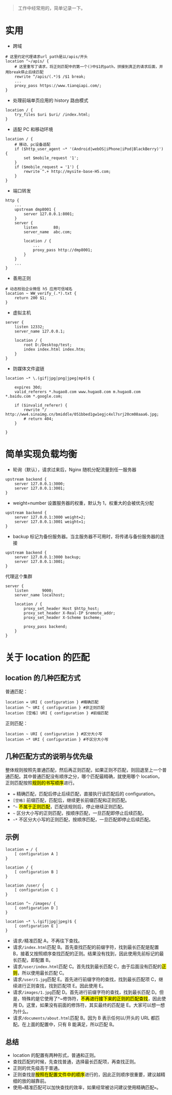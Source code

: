 > 工作中经常用的，简单记录一下。

# 实用

- 跨域

```nginx
# 这里约定代理请求url path是以/apis/开头
location ^~/apis/ {
    # 这里重写了请求，将正则匹配中的第一个()中$1的path，拼接到真正的请求后面，并用break停止后续匹配
    rewrite ^/apis/(.*)$ /$1 break;
    ...
    proxy_pass https://www.tianqiapi.com/;
}
```

- 处理前端单页应用的 history 路由模式

```nginx
location / {
    try_files $uri $uri/ /index.html;
}
```

- 适配 PC 和移动环境

```nginx
location / {
    # 移动、pc设备适配
    if ($http_user_agent ~* '(Android|webOS|iPhone|iPod|BlackBerry)') {
        set $mobile_request '1';
    }
    if ($mobile_request = '1') {
        rewrite ^.+ http://mysite-base-H5.com;
    }
}

```

- 端口转发

```nginx
http {
    ...
    upstream dmp8001 {
        server 127.0.0.1:8001;
    }
    server {
        listen       80;
        server_name  abc.com;

        location / {
            ...
            proxy_pass http://dmp8001;
        }
    }
    ...
}
```

- 善用正则

```nginx
# 动态校验企业微信 h5 应用可信域名
location ~ WW_verify_(.*).txt {
    return 200 $1;
}
```

- 虚拟主机

```nginx
server {
    listen 12332;
    server_name 127.0.0.1;

    location / {
        root D:/Desktop/test;
        index index.html index.htm;
    }
}
```

- 防媒体文件盗链

```nginx
location ~* \.(gif|jpg|png|jpeg|mp4)$ {

    expires 30d;
    valid_referers *.hugao8.com www.hugao8.com m.hugao8.com *.baidu.com *.google.com;

    if ($invalid_referer) {
        rewrite ^/ http://ww4.sinaimg.cn/bmiddle/051bbed1gw1egjc4xl7srj20cm08aaa6.jpg;
        # return 404;
    }

}
```

# 简单实现负载均衡

- 轮询（默认），请求过来后，Nginx 随机分配流量到任一服务器

```nginx
upstream backend {
    server 127.0.0.1:3000;
    server 127.0.0.1:3001;
}
```

- weight=number 设置服务器的权重，默认为 1，权重大的会被优先分配

```nginx
upstream backend {
    server 127.0.0.1:3000 weight=2;
    server 127.0.0.1:3001 weight=1;
}
```

- backup 标记为备份服务器。当主服务器不可用时，将传递与备份服务器的连接

```nginx
upstream backend {
    server 127.0.0.1:3000 backup;
    server 127.0.0.1:3001;
}
```

代理这个集群

```nginx
server {
    listen      9000;
    server_name localhost;

    location / {
        proxy_set_header Host $http_host;
        proxy_set_header X-Real-IP $remote_addr;
        proxy_set_header X-Scheme $scheme;

        proxy_pass backend;
    }
}
```

# 关于 location 的匹配

## location 的几种匹配方式

普通匹配：

```nginx
location = URI { configuration } #精确匹配
location ^~ URI { configuration } #非正则匹配
location [空格] URI { configuration } #前缀匹配
```

正则匹配：

```nginx
location ~ URI { configuration } #区分大小写
location ~* URI { configuration } #不区分大小写
```

## 几种匹配方式的说明与优先级

整体规则按照先普通匹配，然后再正则匹配，如果正则不匹配，则回退至上一个普通匹配。其中普通匹配没有顺序之分，哪个匹配最精确，就使用哪个 location，正则匹配按照<mark>规则的书写顺序</mark>进行。

- `=` 精确匹配，匹配后停止后续匹配，直接执行该匹配后的 configuration。
- `[空格]` 前缀匹配，匹配后，继续更长前缀匹配和正则匹配。
- `^~` <mark>不属于正则匹配</mark>，匹配该规则后，停止继续正则匹配。
- `~` 区分大小写的正则匹配，按顺序匹配，一旦匹配即停止后续匹配。
- `~*` 不区分大小写的正则匹配，按顺序匹配，一旦匹配即停止后续匹配。

## 示例

```nginx
location = / {
    [ configuration A ]
}

location / {
    [ configuration B ]
}

location /user/ {
    [ configuration C ]
}

location ^~ /images/ {
    [ configuration D ]
}

location ~* \.(gif|jpg|jpeg)$ {
    [ configuration E ]
}
```

- 请求`/`精准匹配 A，不再往下查找。
- 请求`/index.html`匹配 B。首先查找匹配的前缀字符，找到最长匹配是配置 B，接着又按照顺序查找匹配的正则。结果没有找到，因此使用先前标记的最长匹配，即配置 B。
- 请求`/user/index.html`匹配 C。首先找到最长匹配 C，由于后面没有匹配的<mark>正则</mark>，所以使用最长匹配 C。
- 请求`/user/1.jpg`匹配 E。首先进行前缀字符的查找，找到最长匹配项 C，继续进行正则查找，找到匹配项 E。因此使用 E。
- 请求`/images/1.jpg`匹配 D。首先进行前缀字符的查找，找到最长匹配 D。但是，特殊的是它使用了^~修饰符，<mark>不再进行接下来的正则的匹配查找</mark>，因此使用 D。这里，如果没有前面的修饰符，其实最终的匹配是 E。大家可以想一想为什么。
- 请求`/documents/about.html`匹配 B。因为 B 表示任何以/开头的 URL 都匹配。在上面的配置中，只有 B 能满足，所以匹配 B。

## 总结

- location 的配置有两种形式，普通和正则。
- 查找匹配的时候，先查找普通，选择最长匹配项，再查找正则。
- 正则的优先级高于普通。
- 正则查找是<mark>按照在配置文件中的顺序</mark>进行的，因此正则顺序很重要，建议越精细的放的越靠前。
- 使用`=`精准匹配可以加快查找的效率，如果经常被访问建议使用精确匹配`=`。
